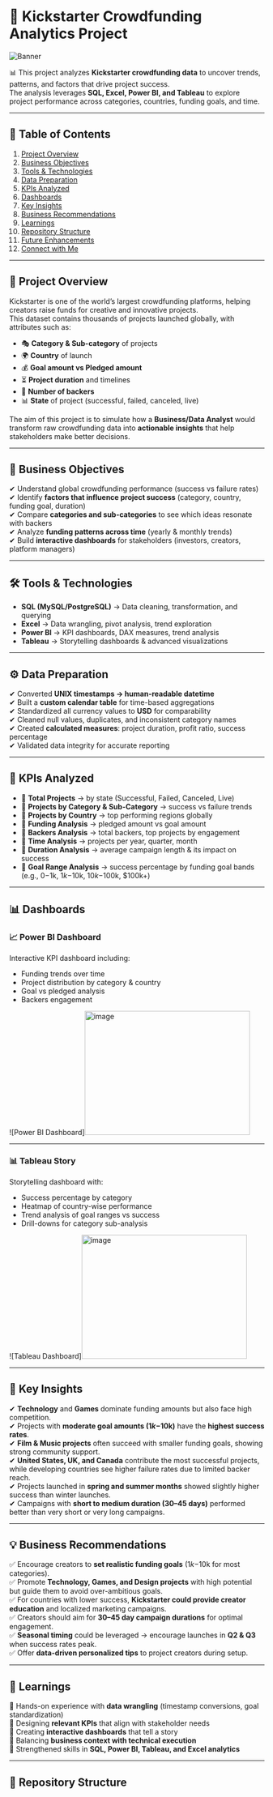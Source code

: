 # 🚀 Kickstarter Crowdfunding Analytics Project  

![Banner](https://capsule-render.vercel.app/api?type=waving&color=0:6a11cb,100:2575fc&height=200&section=header&text=Kickstarter%20Analytics%20Project&fontSize=35&fontColor=ffffff&animation=twinkling)  

📊 This project analyzes **Kickstarter crowdfunding data** to uncover trends, patterns, and factors that drive project success.  
The analysis leverages **SQL, Excel, Power BI, and Tableau** to explore project performance across categories, countries, funding goals, and time.  

---

## 📖 Table of Contents  
1. [Project Overview](#-project-overview)  
2. [Business Objectives](#-business-objectives)  
3. [Tools & Technologies](#-tools--technologies)  
4. [Data Preparation](#-data-preparation)  
5. [KPIs Analyzed](#-kpis-analyzed)  
6. [Dashboards](#-dashboards)  
7. [Key Insights](#-key-insights)  
8. [Business Recommendations](#-business-recommendations)  
9. [Learnings](#-learnings)  
10. [Repository Structure](#-repository-structure)  
11. [Future Enhancements](#-future-enhancements)  
12. [Connect with Me](#-connect-with-me)  

---

## 🚀 Project Overview  
Kickstarter is one of the world’s largest crowdfunding platforms, helping creators raise funds for creative and innovative projects.  
This dataset contains thousands of projects launched globally, with attributes such as:  

- 🎭 **Category & Sub-category** of projects  
- 🌍 **Country** of launch  
- 💰 **Goal amount vs Pledged amount**  
- ⏳ **Project duration** and timelines  
- 👥 **Number of backers**  
- 📊 **State** of project (successful, failed, canceled, live)  

The aim of this project is to simulate how a **Business/Data Analyst** would transform raw crowdfunding data into **actionable insights** that help stakeholders make better decisions.  

---

## 🎯 Business Objectives  
✔ Understand global crowdfunding performance (success vs failure rates)  
✔ Identify **factors that influence project success** (category, country, funding goal, duration)  
✔ Compare **categories and sub-categories** to see which ideas resonate with backers  
✔ Analyze **funding patterns across time** (yearly & monthly trends)  
✔ Build **interactive dashboards** for stakeholders (investors, creators, platform managers)  

---

## 🛠️ Tools & Technologies  
- **SQL (MySQL/PostgreSQL)** → Data cleaning, transformation, and querying  
- **Excel** → Data wrangling, pivot analysis, trend exploration  
- **Power BI** → KPI dashboards, DAX measures, trend analysis  
- **Tableau** → Storytelling dashboards & advanced visualizations  

---

## ⚙️ Data Preparation  
✔ Converted **UNIX timestamps → human-readable datetime**  
✔ Built a **custom calendar table** for time-based aggregations  
✔ Standardized all currency values to **USD** for comparability  
✔ Cleaned null values, duplicates, and inconsistent category names  
✔ Created **calculated measures**: project duration, profit ratio, success percentage  
✔ Validated data integrity for accurate reporting  

---

## 🏁 KPIs Analyzed  
- 📌 **Total Projects** → by state (Successful, Failed, Canceled, Live)  
- 📌 **Projects by Category & Sub-Category** → success vs failure trends  
- 📌 **Projects by Country** → top performing regions globally  
- 📌 **Funding Analysis** → pledged amount vs goal amount  
- 📌 **Backers Analysis** → total backers, top projects by engagement  
- 📌 **Time Analysis** → projects per year, quarter, month  
- 📌 **Duration Analysis** → average campaign length & its impact on success  
- 📌 **Goal Range Analysis** → success percentage by funding goal bands (e.g., $0-$1k, $1k-$10k, $10k-$100k, $100k+)  

---

## 📊 Dashboards  

### 📈 Power BI Dashboard  
Interactive KPI dashboard including:  
- Funding trends over time  
- Project distribution by category & country  
- Goal vs pledged analysis  
- Backers engagement  

![Power BI Dashboard]<img width="326" height="245" alt="image" src="https://github.com/user-attachments/assets/22e7a85e-2058-4c98-b56f-1c6cb0f25fe6" />
  

---

### 📊 Tableau Story  
Storytelling dashboard with:  
- Success percentage by category  
- Heatmap of country-wise performance  
- Trend analysis of goal ranges vs success  
- Drill-downs for category sub-analysis  

![Tableau Dashboard]<img width="326" height="245" alt="image" src="https://github.com/user-attachments/assets/241139d1-94bd-4185-93e3-f99c38ba6b5f" />
  

---

## 🔑 Key Insights  
✔ **Technology** and **Games** dominate funding amounts but also face high competition.  
✔ Projects with **moderate goal amounts ($1k-$10k)** have the **highest success rates**.  
✔ **Film & Music projects** often succeed with smaller funding goals, showing strong community support.  
✔ **United States, UK, and Canada** contribute the most successful projects, while developing countries see higher failure rates due to limited backer reach.  
✔ Projects launched in **spring and summer months** showed slightly higher success than winter launches.  
✔ Campaigns with **short to medium duration (30–45 days)** performed better than very short or very long campaigns.  

---

## 💡 Business Recommendations  
✅ Encourage creators to **set realistic funding goals** ($1k-$10k for most categories).  
✅ Promote **Technology, Games, and Design projects** with high potential but guide them to avoid over-ambitious goals.  
✅ For countries with lower success, **Kickstarter could provide creator education** and localized marketing campaigns.  
✅ Creators should aim for **30–45 day campaign durations** for optimal engagement.  
✅ **Seasonal timing** could be leveraged → encourage launches in **Q2 & Q3** when success rates peak.  
✅ Offer **data-driven personalized tips** to project creators during setup.  

---

## 🧠 Learnings  
🔹 Hands-on experience with **data wrangling** (timestamp conversions, goal standardization)  
🔹 Designing **relevant KPIs** that align with stakeholder needs  
🔹 Creating **interactive dashboards** that tell a story  
🔹 Balancing **business context with technical execution**  
🔹 Strengthened skills in **SQL, Power BI, Tableau, and Excel analytics**  

---

## 📁 Repository Structure  
